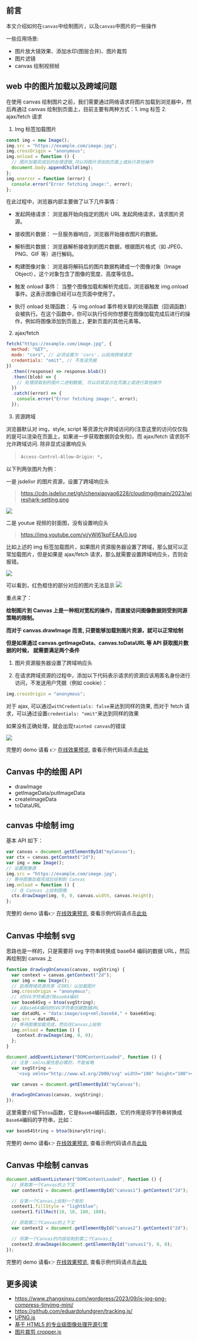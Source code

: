 ## 前言

本文介绍如何在`canvas`中绘制图片，以及`canvas`中图片的一些操作

一些应用场景:

- 图片放大镜效果、添加水印(图层合并)、图片裁剪
- 图片滤镜
- canvas 绘制视频帧

## web 中的图片加载以及跨域问题

在使用 canvas 绘制图片之前，我们需要通过网络请求将图片加载到浏览器中，然后再通过 canvas 绘制到页面上，目前主要有两种方式：1. img 标签 2. ajax/fetch 请求

1. Img 标签加载图片

```js
const img = new Image();
img.src = "https://example.com/image.jpg";
img.crossOrigin = "anonymous";
img.onload = function () {
  // 图片加载完成后的处理逻辑,可以将图片添加到页面上或执行其他操作
  document.body.appendChild(img);
};
img.onerror = function (error) {
  console.error("Error fetching image:", error);
};
```

在此过程中，浏览器内部主要做了以下几件事情：

- 发起网络请求： 浏览器开始向指定的图片 URL 发起网络请求，请求图片资源。

- 接收图片数据： 一旦服务器响应，浏览器开始接收图片的数据。

- 解析图片数据： 浏览器解析接收到的图片数据，根据图片格式（如 JPEG、PNG、GIF 等）进行解码。

- 构建图像对象： 浏览器将解码后的图片数据构建成一个图像对象（Image Object），这个对象包含了图像的宽度、高度等信息。

- 触发 onload 事件： 当整个图像加载和解析完成后，浏览器触发 img.onload 事件。这表示图像已经可以在页面中使用了。

- 执行 onload 处理函数： 与 img.onload 事件相关联的处理函数（回调函数）会被执行。在这个函数中，你可以执行任何你想要在图像加载完成后进行的操作，例如将图像添加到页面上，更新页面的其他元素等。

2.  ajax/fetch

```js
fetch("https://example.com/image.jpg", {
  method: "GET",
  mode: "cors", // 必须设置为 'cors'，以启用跨域请求
  credentials: "omit", // 不发送凭据
})
  .then((response) => response.blob())
  .then((blob) => {
    // 处理获取到的图片二进制数据, 可以将其显示在页面上或进行其他操作
  })
  .catch((error) => {
    console.error("Error fetching image:", error);
  });
```

3. 资源跨域

浏览器默认对 img，style, script 等资源允许跨域访问的(注意这里的访问仅仅指的是可以渲染在页面上，如果进一步获取数据则会失败)，而 ajax/fetch 请求则不允许跨域访问. 除非显式设置响应头

> `Access-Control-Allow-Origin: *`，

以下列两张图片为例：

一是 jsdelivr 的图片资源，设置了跨域响应头

> https://cdn.jsdelivr.net/gh/chenxiaoyao6228/cloudimg@main/2023/wireshark-setting.png

![](https://cdn.jsdelivr.net/gh/chenxiaoyao6228/cloudimg@main/2023/assets-cross-orgin-server-setting.png)

二是 youtue 视频的封面图，没有设置响应头

> https://img.youtube.com/vi/yWI61kpFEAA/0.jpg

比如上述的 img 标签加载图片，如果图片资源服务器设置了跨域，那么就可以正常加载图片，但是如果是 ajax/fetch 请求，那么就需要设置跨域响应头，否则会报错。

![](https://cdn.jsdelivr.net/gh/chenxiaoyao6228/cloudimg@main/2023/img-cross-origin-firefox-error.png)

可以看到，红色框住的部分对应的图片无法显示
![](https://cdn.jsdelivr.net/gh/chenxiaoyao6228/cloudimg@main/2023/image-fetch-cross-origin.png)

重点来了：

**绘制图片到 Canvas 上是一种相对宽松的操作，而直接访问图像数据则受到同源策略的限制。**

**而对于 canvas.drawImage 而言, 只要能够加载到图片资源，就可以正常绘制**

**但是如果通过 canvas.getImageData、canvas.toDataURL 等 API 获取图片数据的时候， 就需要满足两个条件**

1. 图片资源服务器设置了跨域响应头

2. 在请求跨域资源的过程中，添加以下代码表示请求的资源应该用匿名身份进行访问，不发送用户凭据（例如 cookie）：

```js
img.crossOrigin = "anonymous";
```

对于 ajax, 可以通过`withCredentials: false`来达到同样的效果, 而对于 fetch 请求，可以通过设置`credentials: "omit"`来达到同样的效果

如果没有正确处理，就会出现`tainted canvas`的错误

![](https://cdn.jsdelivr.net/gh/chenxiaoyao6228/cloudimg@main/2023/tainted-canvas-error.png)

完整的 demo 请看 👉 [在线效果预览](https://chenxiaoyao6228.github.io/html-preview/?https://github.com/chenxiaoyao6228/fe-notes/blob/main/Canvas/_demo/image-cross-origin/taint-canvas.html), 查看示例代码请点击[此处](https://github.com/chenxiaoyao6228/fe-notes/blob/main/Canvas/_demo/image-cross-origin/taint-canvas.html)

## Canvas 中的绘图 API

- drawImage
- getImageData/putImageData
- createImageData
- toDataURL

## canvas 中绘制 img

基本 API 如下：

```js
var canvas = document.getElementById("myCanvas");
var ctx = canvas.getContext("2d");
var img = new Image();
// 设置图像源
img.src = "https://example.com/image.jpg";
// 等待图像加载完成后绘制到 Canvas
img.onload = function () {
  // 在 Canvas 上绘制图像
  ctx.drawImage(img, 0, 0, canvas.width, canvas.height);
};
```

完整的 demo 请看👉 [在线效果预览](https://chenxiaoyao6228.github.io/html-preview/?https://github.com/chenxiaoyao6228/fe-notes/blob/main/Canvas/_demo/draw-image/draw-image.html), 查看示例代码请点击[此处](https://github.com/chenxiaoyao6228/fe-notes/blob/main/Canvas/_demo/draw-image/draw-image.html)

## Canvas 中绘制 svg

思路也是一样的，只是需要将 svg 字符串转换成 base64 编码的数据 URL，然后再绘制到 canvas 上

```js
function drawSvgOnCanvas(canvas, svgString) {
  var context = canvas.getContext("2d");
  var img = new Image();
  // 启用跨域资源共享（CORS）以加载图片
  img.crossOrigin = "anonymous";
  // 对SVG字符串进行Base64编码
  var base64Svg = btoa(svgString);
  // 从Base64编码的SVG字符串创建数据URL
  var dataURL = "data:image/svg+xml;base64," + base64Svg;
  img.src = dataURL;
  // 等待图像加载完成，然后在Canvas上绘制
  img.onload = function () {
    context.drawImage(img, 0, 0);
  };
}

document.addEventListener("DOMContentLoaded", function () {
  // 注意：xmlns属性是必需的，不能省略
  var svgString =
    '<svg xmlns="http://www.w3.org/2000/svg" width="100" height="100"><circle cx="50" cy="50" r="40" stroke="black" stroke-width="3" fill="red" /></svg>';

  var canvas = document.getElementById("myCanvas");

  drawSvgOnCanvas(canvas, svgString);
});
```

这里需要介绍下`btoa`函数，它是`Base64`编码函数，它的作用是将字符串转换成`Base64`编码的字符串，比如：

```js
var base64String = btoa(binaryString);
```

完整的 demo 请看👉 [在线效果预览](https://chenxiaoyao6228.github.io/html-preview/?https://github.com/chenxiaoyao6228/fe-notes/blob/main/Canvas/_demo/draw-image/draw-svg.html), 查看示例代码请点击[此处](https://github.com/chenxiaoyao6228/fe-notes/blob/main/Canvas/_demo/draw-image/draw-svg.html)

## Canvas 中绘制 canvas

```js
document.addEventListener("DOMContentLoaded", function () {
  // 获取第一个Canvas的上下文
  var context1 = document.getElementById("canvas1").getContext("2d");

  // 在第一个Canvas上绘制一个矩形
  context1.fillStyle = "lightblue";
  context1.fillRect(10, 10, 180, 180);

  // 获取第二个Canvas的上下文
  var context2 = document.getElementById("canvas2").getContext("2d");

  // 将第一个Canvas的内容绘制到第二个Canvas上
  context2.drawImage(document.getElementById("canvas1"), 0, 0);
});
```

完整的 demo 请看👉 [在线效果预览](https://chenxiaoyao6228.github.io/html-preview/?https://github.com/chenxiaoyao6228/fe-notes/blob/main/Canvas/_demo/draw-image/draw-canvas.html), 查看示例代码请点击[此处](https://github.com/chenxiaoyao6228/fe-notes/blob/main/Canvas/_demo/draw-image/draw-canvas.html)

## 更多阅读

- https://www.zhangxinxu.com/wordpress/2023/09/js-jpg-png-compress-tinyimg-mini/
- https://github.com/eduardolundgren/tracking.js/
- [UPNG.js](https://github.com/photopea/UPNG.js)
- [基于 HTML5 的专业级图像处理开源引擎](https://github.com/AlloyTeam/AlloyImage)
- [图片裁剪 cropper.js](https://fengyuanchen.github.io/cropper/)
